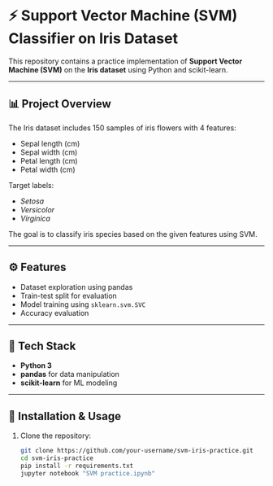 # ⚡ Support Vector Machine (SVM) Classifier on Iris Dataset

This repository contains a practice implementation of **Support Vector Machine (SVM)** on the **Iris dataset** using Python and scikit-learn.

---

## 📊 Project Overview
The Iris dataset includes 150 samples of iris flowers with 4 features:
- Sepal length (cm)  
- Sepal width (cm)  
- Petal length (cm)  
- Petal width (cm)  

Target labels:
- *Setosa*  
- *Versicolor*  
- *Virginica*  

The goal is to classify iris species based on the given features using SVM.

---

## ⚙️ Features
- Dataset exploration using pandas  
- Train-test split for evaluation  
- Model training using `sklearn.svm.SVC`  
- Accuracy evaluation  

---

## 🚀 Tech Stack
- **Python 3**  
- **pandas** for data manipulation  
- **scikit-learn** for ML modeling  

---

## 🔧 Installation & Usage
1. Clone the repository:
   ```bash
   git clone https://github.com/your-username/svm-iris-practice.git
   cd svm-iris-practice
   pip install -r requirements.txt
   jupyter notebook "SVM practice.ipynb"

